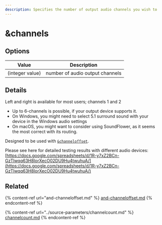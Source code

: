 ```yaml
---
description: Specifies the number of output audio channels you wish to mix up or down to
---
```


# \&channels

## Options

| Value           | Description                     |
| --------------- | ------------------------------- |
| (integer value) | number of audio output channels |

## Details

Left and right is available for most users; channels 1 and 2

* Up to 6-channels is possible, if your output device supports it.
* On Windows, you might need to select 5.1 surround sound with your device in the Windows audio settings
* On macOS, you might want to consider using SoundFlower, as it seems the most correct with its routing.

Designed to be used with [`&channeloffset`](../#channeloffset).

Please see here for detailed testing results with different audio devices: [https://docs.google.com/spreadsheets/d/1R-y7xZ2BCn-GzTlwqq63H8lorXecO02DU9Hu4twuhuA/](https://docs.google.com/spreadsheets/d/1R-y7xZ2BCn-GzTlwqq63H8lorXecO02DU9Hu4twuhuA/)

## Related

{% content-ref url="and-channeloffset.md" %}
[and-channeloffset.md](and-channeloffset.md)
{% endcontent-ref %}

{% content-ref url="../source-parameters/channelcount.md" %}
[channelcount.md](../source-parameters/channelcount.md)
{% endcontent-ref %}
